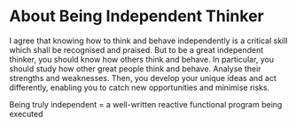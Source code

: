 # About Being Independent Thinker

I agree that knowing how to think and behave independently is a critical skill which shall be recognised and praised. 
But to be a great independent thinker, you should know how others think and behave. 
In particular, you should study how other great people think and behave. 
Analyse their strengths and weaknesses. 
Then, you develop your unique ideas and act differently, enabling you to catch new opportunities and minimise risks.

Being truly independent = a well-written reactive functional program being executed

